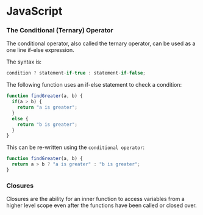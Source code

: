 # JavaScript

### The Conditional (Ternary) Operator

The conditional operator, also called the ternary operator, can be used as a one line if-else expression.

The syntax is:

```javascript
condition ? statement-if-true : statement-if-false;
```

The following function uses an if-else statement to check a condition:

```js
function findGreater(a, b) {
  if(a > b) {
    return "a is greater";
  }
  else {
    return "b is greater";
  }
}
```

This can be re-written using the `conditional operator`:

```js
function findGreater(a, b) {
  return a > b ? "a is greater" : "b is greater";
}
```

### Closures

Closures are the ability for an inner function to access variables from a higher level scope even after the functions have been called or closed over. 